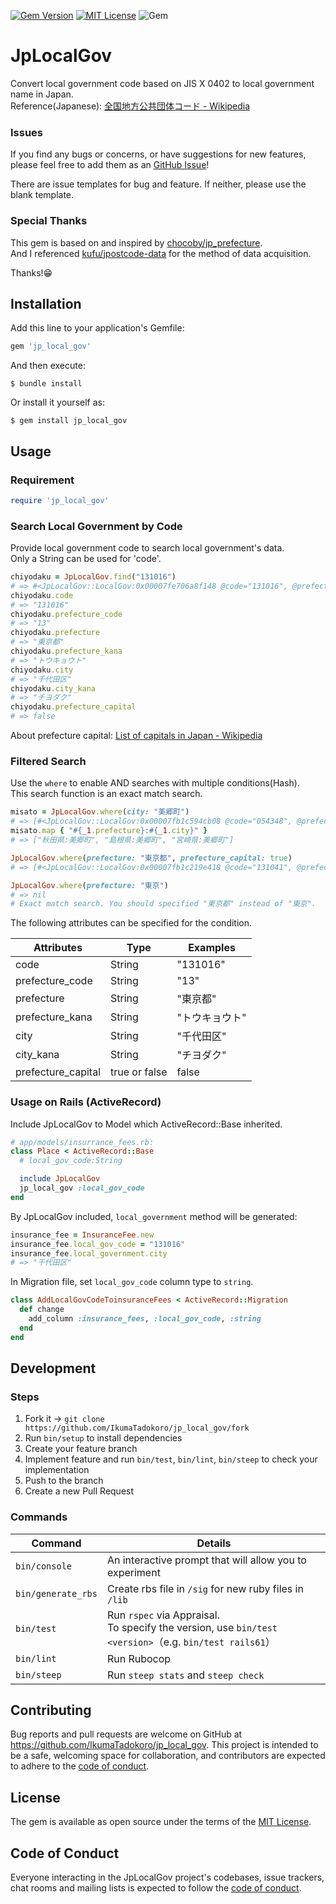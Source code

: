 [![Gem Version](https://badge.fury.io/rb/jp_local_gov.svg)](https://badge.fury.io/rb/jp_local_gov)
[![MIT License](http://img.shields.io/badge/license-MIT-blue.svg?style=flat)](https://github.com/IkumaTadokoro/jp_local_gov/blob/main/LICENSE.txt)
![Gem](https://img.shields.io/gem/dt/jp_local_gov)

# JpLocalGov

Convert local government code based on JIS X 0402 to local government name in Japan.  
Reference(Japanese): [全国地方公共団体コード \- Wikipedia](https://ja.wikipedia.org/wiki/%E5%85%A8%E5%9B%BD%E5%9C%B0%E6%96%B9%E5%85%AC%E5%85%B1%E5%9B%A3%E4%BD%93%E3%82%B3%E3%83%BC%E3%83%89)

### Issues

If you find any bugs or concerns, or have suggestions for new features, please feel free to add them as an [GitHub Issue](https://github.com/IkumaTadokoro/jp_local_gov/issues/new/choose)!

There are issue templates for bug and feature. If neither, please use the blank template.

### Special Thanks

This gem is based on and inspired by [chocoby/jp_prefecture](https://github.com/chocoby/jp_prefecture).   
And I referenced [kufu/jpostcode-data](https://github.com/kufu/jpostcode-data) for the method of data acquisition.

Thanks!😁

## Installation

Add this line to your application's Gemfile:

```ruby
gem 'jp_local_gov'
```

And then execute:

    $ bundle install

Or install it yourself as:

    $ gem install jp_local_gov

## Usage

### Requirement

```ruby
require 'jp_local_gov'
```

### Search Local Government by Code

Provide local government code to search local government's data.  
Only a String can be used for 'code'.

```ruby
chiyodaku = JpLocalGov.find("131016")
# => #<JpLocalGov::LocalGov:0x00007fe706a8f148 @code="131016", @prefecture_code="13", @prefecture="東京都", @prefecture_kana="トウキョウト", @city="千代田区", @city_kana="チヨダク", @prefecture_capital=false>
chiyodaku.code
# => "131016"
chiyodaku.prefecture_code
# => "13"
chiyodaku.prefecture
# => "東京都"
chiyodaku.prefecture_kana
# => "トウキョウト"
chiyodaku.city
# => "千代田区"
chiyodaku.city_kana
# => "チヨダク"
chiyodaku.prefecture_capital
# => false
```

About prefecture capital: [List of capitals in Japan \- Wikipedia](https://en.wikipedia.org/wiki/List_of_capitals_in_Japan)

### Filtered Search

Use the `where` to enable AND searches with multiple conditions(Hash).  
This search function is an exact match search.

```ruby
misato = JpLocalGov.where(city: "美郷町")
# => [#<JpLocalGov::LocalGov:0x00007fb1c594cb08 @code="054348", @prefecture_code="05", @prefecture="秋田県", @prefecture_kana="アキタケン", @city="美郷町", @city_kana="ミサトチョウ", @prefecture_capital=false>, #<JpLocalGov::LocalGov:8 @code="324485", @prefecture_code="32", @prefecture="島根県", @prefecture_kana="シマネケン", @city="美郷町", @city_kana="ミサトチョウ", @prefecture_capital=false>, #<JpLocalGov::LocalGov:0x00007fb1c1a3ce40 @code="454311", @prefectuefecture="宮崎県", @prefecture_kana="ミヤザキケン", @city="美郷町", @city_kana="ミサトチョウ", @prefecture_capital=false>]
misato.map { "#{_1.prefecture}:#{_1.city}" }
# => ["秋田県:美郷町", "島根県:美郷町", "宮崎県:美郷町"]

JpLocalGov.where(prefecture: "東京都", prefecture_capital: true)
# => [#<JpLocalGov::LocalGov:0x00007fb1c219e418 @code="131041", @prefecture_code="13", @prefecture="東京都", @prefecture_kana="トウキョウト", @city="新宿区", @city_kana="シンジュクク", @prefecture_capital=true>]

JpLocalGov.where(prefecture: "東京")
# => nil
# Exact match search. You should specified "東京都" instead of "東京".
```

The following attributes can be specified for the condition.

| Attributes         | Type          | Examples |
|--------------------|---------------|----------|
| code               | String        | "131016" |
| prefecture_code    | String        | "13"     |
| prefecture         | String        | "東京都"    |
| prefecture_kana    | String        | "トウキョウト" |
| city               | String        | "千代田区"   |
| city_kana          | String        | "チヨダク"   |
| prefecture_capital | true or false | false    |

### Usage on Rails (ActiveRecord)

Include JpLocalGov to Model which ActiveRecord::Base inherited.

```ruby
# app/models/insurrance_fees.rb:
class Place < ActiveRecord::Base
  # local_gov_code:String

  include JpLocalGov
  jp_local_gov :local_gov_code
end
```

By JpLocalGov included, `local_government` method will be generated:

```ruby
insurance_fee = InsuranceFee.new
insurance_fee.local_gov_code = "131016"
insurance_fee.local_government.city
# => "千代田区"
```

In Migration file, set `local_gov_code` column type to `string`.

```ruby
class AddLocalGovCodeToinsuranceFees < ActiveRecord::Migration
  def change
    add_column :insurance_fees, :local_gov_code, :string
  end
end
```

## Development

### Steps

1. Fork it -> `git clone https://github.com/IkumaTadokoro/jp_local_gov/fork`
2. Run `bin/setup` to install dependencies
3. Create your feature branch
4. Implement feature and run `bin/test`, `bin/lint`, `bin/steep` to check your implementation
5. Push to the branch
6. Create a new Pull Request

### Commands

| Command            | Details                                                                                                  |
|--------------------|----------------------------------------------------------------------------------------------------------|
| `bin/console`      | An interactive prompt that will allow you to experiment                                                  |
| `bin/generate_rbs` | Create rbs file in `/sig` for new ruby files in `/lib`                                                   |
| `bin/test`         | Run `rspec` via Appraisal. <br>To specify the version, use `bin/test <version>`（e.g. `bin/test rails61`） |
| `bin/lint`         | Run Rubocop                                                                                              |
| `bin/steep`        | Run `steep stats` and `steep check`                                                                      |

## Contributing

Bug reports and pull requests are welcome on GitHub at https://github.com/IkumaTadokoro/jp_local_gov. This project is intended to be a safe, welcoming space for collaboration, and contributors are expected to adhere to the [code of conduct](https://github.com/IkumaTadokoro/jp_local_gov/blob/main/CODE_OF_CONDUCT.md).

## License

The gem is available as open source under the terms of the [MIT License](https://opensource.org/licenses/MIT).

## Code of Conduct

Everyone interacting in the JpLocalGov project's codebases, issue trackers, chat rooms and mailing lists is expected to follow the [code of conduct](https://github.com/IkumaTadokoro/jp_local_gov/blob/main/CODE_OF_CONDUCT.md).
